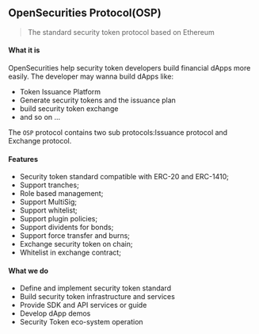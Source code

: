 ## OpenSecurities Protocol(OSP)

> The standard security token protocol based on Ethereum

#### What it is

OpenSecurities help security token developers build financial dApps more easily.
The developer may wanna build dApps like:
* Token Issuance Platform
* Generate security tokens and the issuance plan
* build security token exchange
* and so on ...

The `OSP` protocol contains two sub protocols:Issuance protocol and Exchange protocol.

#### Features

- Security token standard compatible with ERC-20 and ERC-1410;
- Support tranches;
- Role based management;
- Support MultiSig;
- Support whitelist;
- Support plugin policies;
- Support dividents for bonds;
- Support force transfer and burns;
- Exchange security token on chain;
- Whitelist in exchange contract;

#### What we do
- Define and implement security token standard
- Build security token infrastructure and services
- Provide SDK and API services or guide
- Develop dApp demos
- Security Token eco-system operation




